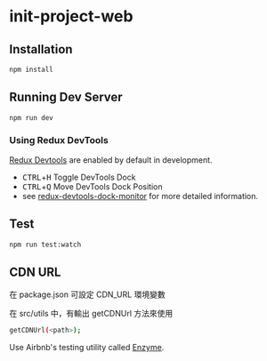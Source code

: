 # init-project-web

## Installation

```bash
npm install
```

## Running Dev Server

```bash
npm run dev
```

### Using Redux DevTools

[Redux Devtools](https://github.com/gaearon/redux-devtools) are enabled by default in development.

- <kbd>CTRL</kbd>+<kbd>H</kbd> Toggle DevTools Dock
- <kbd>CTRL</kbd>+<kbd>Q</kbd> Move DevTools Dock Position
- see [redux-devtools-dock-monitor](https://github.com/gaearon/redux-devtools-dock-monitor) for more detailed information.

## Test

```bash
npm run test:watch
```

## CDN URL

在 package.json 可設定 CDN_URL 環境變數

在 src/utils 中，有輸出 getCDNUrl 方法來使用
```bash
getCDNUrl(<path>);
```

Use Airbnb's testing utility called [Enzyme](http://airbnb.io/enzyme/).
